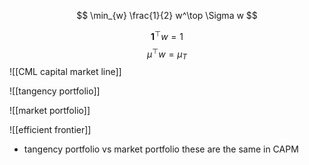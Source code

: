 $$
\min_{w} \frac{1}{2} w^\top \Sigma w $$
 
 $$ 
\bm 1^\top w = 1 $$ 
 $$
\mu^\top w = \mu_T
$$
![[CML capital market line]]

![[tangency portfolio]]

![[market portfolio]]

![[efficient frontier]]
- tangency portfolio vs market portfolio
    these are the same in CAPM